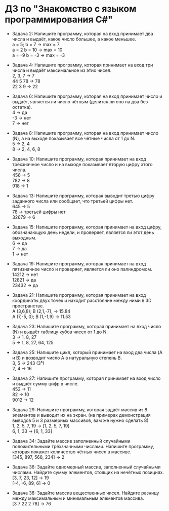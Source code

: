 # ДЗ по "Знакомство с языком программирования С#"
* Задача 2: Напишите программу, которая на вход принимает два числа и выдаёт, какое число большее, а какое меньшее.  
a = 5; b = 7 -> max = 7  
a = 2 b = 10 -> max = 10  
a = -9 b = -3 -> max = -3  

* Задача 4: Напишите программу, которая принимает на вход три числа и выдаёт максимальное из этих чисел.  
2, 3, 7 -> 7  
44 5 78 -> 78  
22 3 9 -> 22  

* Задача 6: Напишите программу, которая на вход принимает число и выдаёт, является ли число чётным (делится ли оно на два без остатка).  
4 -> да  
-3 -> нет  
7 -> нет  

* Задача 8: Напишите программу, которая на вход принимает число (N), а на выходе показывает все чётные числа от 1 до N.  
5 -> 2, 4  
8 -> 2, 4, 6, 8   

* Задача 10: Напишите программу, которая принимает на вход трёхзначное число и на выходе показывает вторую цифру этого числа.  
456 -> 5  
782 -> 8  
918 -> 1  

* Задача 13: Напишите программу, которая выводит третью цифру заданного числа или сообщает, что третьей цифры нет.  
645 -> 5  
78 -> третьей цифры нет  
32679 -> 6  

* Задача 15: Напишите программу, которая принимает на вход цифру, обозначающую день недели, и проверяет, является ли этот день выходным.  
6 -> да  
7 -> да  
1 -> нет  

* Задача 19: Напишите программу, которая принимает на вход пятизначное число и проверяет, является ли оно палиндромом.  
14212 -> нет  
12821 -> да  
23432 -> да  

* Задача 21: Напишите программу, которая принимает на вход координаты двух точек и находит расстояние между ними в 3D пространстве.  
A (3,6,8); B (2,1,-7), -> 15.84  
A (7,-5, 0); B (1,-1,9) -> 11.53  

* Задача 23: Напишите программу, которая принимает на вход число (N) и выдаёт таблицу кубов чисел от 1 до N.  
3 -> 1, 8, 27  
5 -> 1, 8, 27, 64, 125  

* Задача 25: Напишите цикл, который принимает на вход два числа (A и B) и возводит число A в натуральную степень B.  
3, 5 -> 243 (3⁵)  
2, 4 -> 16  

* Задача 27: Напишите программу, которая принимает на вход число и выдаёт сумму цифр в числе.  
452 -> 11  
82 -> 10  
9012 -> 12  

* Задача 29: Напишите программу, которая задаёт массив из 8 элементов и выводит их на экран.
(на примерах демонстрация выводов 5 и 3 размерных массивов, вам же нужно сделать 8)  
1, 2, 5, 7, 19 -> [1, 2, 5, 7, 19]  
6, 1, 33 -> [6, 1, 33]  

* Задача 34: Задайте массив заполненный случайными положительными трёхзначными числами. Напишите программу, которая покажет количество чётных чисел в массиве.  
[345, 897, 568, 234] -> 2  

* Задача 36: Задайте одномерный массив, заполненный случайными числами. Найдите сумму элементов, стоящих на нечётных позициях.  
[3, 7, 23, 12] -> 19  
[-4, -6, 89, 6] -> 0  

* Задача 38: Задайте массив вещественных чисел. Найдите разницу между максимальным и минимальным элементов массива.  
[3 7 22 2 78] -> 76  
